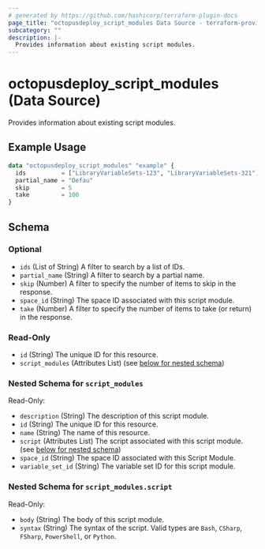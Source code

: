 ```yaml
---
# generated by https://github.com/hashicorp/terraform-plugin-docs
page_title: "octopusdeploy_script_modules Data Source - terraform-provider-octopusdeploy"
subcategory: ""
description: |-
  Provides information about existing script modules.
---
```


# octopusdeploy_script_modules (Data Source)

Provides information about existing script modules.

## Example Usage

```terraform
data "octopusdeploy_script_modules" "example" {
  ids          = ["LibraryVariableSets-123", "LibraryVariableSets-321"]
  partial_name = "Defau"
  skip         = 5
  take         = 100
}
```

<!-- schema generated by tfplugindocs -->
## Schema

### Optional

- `ids` (List of String) A filter to search by a list of IDs.
- `partial_name` (String) A filter to search by a partial name.
- `skip` (Number) A filter to specify the number of items to skip in the response.
- `space_id` (String) The space ID associated with this script module.
- `take` (Number) A filter to specify the number of items to take (or return) in the response.

### Read-Only

- `id` (String) The unique ID for this resource.
- `script_modules` (Attributes List) (see [below for nested schema](#nestedatt--script_modules))

<a id="nestedatt--script_modules"></a>
### Nested Schema for `script_modules`

Read-Only:

- `description` (String) The description of this script module.
- `id` (String) The unique ID for this resource.
- `name` (String) The name of this resource.
- `script` (Attributes List) The script associated with this script module. (see [below for nested schema](#nestedatt--script_modules--script))
- `space_id` (String) The space ID associated with this Script Module.
- `variable_set_id` (String) The variable set ID for this script module.

<a id="nestedatt--script_modules--script"></a>
### Nested Schema for `script_modules.script`

Read-Only:

- `body` (String) The body of this script module.
- `syntax` (String) The syntax of the script. Valid types are `Bash`, `CSharp`, `FSharp`, `PowerShell`, or `Python`.
